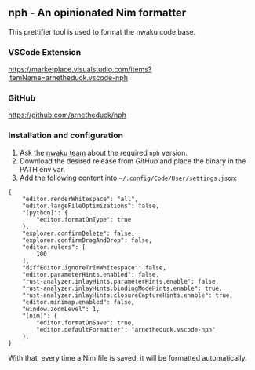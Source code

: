 
## nph - An opinionated Nim formatter
This prettifier tool is used to format the nwaku code base.

### VSCode Extension
https://marketplace.visualstudio.com/items?itemName=arnetheduck.vscode-nph

### GitHub
https://github.com/arnetheduck/nph

### Installation and configuration
1. Ask the [nwaku team](https://discord.com/channels/1110799176264056863/1111541184490393691) about the required `nph` version.
2. Download the desired release from _GitHub_ and place the binary in the PATH env var.
3. Add the following content into `~/.config/Code/User/settings.json`:

```
{
    "editor.renderWhitespace": "all",
    "editor.largeFileOptimizations": false,
    "[python]": {
        "editor.formatOnType": true
    },
    "explorer.confirmDelete": false,
    "explorer.confirmDragAndDrop": false,
    "editor.rulers": [
        100
    ],
    "diffEditor.ignoreTrimWhitespace": false,
    "editor.parameterHints.enabled": false,
    "rust-analyzer.inlayHints.parameterHints.enable": false,
    "rust-analyzer.inlayHints.bindingModeHints.enable": true,
    "rust-analyzer.inlayHints.closureCaptureHints.enable": true,
    "editor.minimap.enabled": false,
    "window.zoomLevel": 1,
    "[nim]": {
        "editor.formatOnSave": true,
        "editor.defaultFormatter": "arnetheduck.vscode-nph"
    },
}
```

With that, every time a Nim file is saved, it will be formatted automatically.

